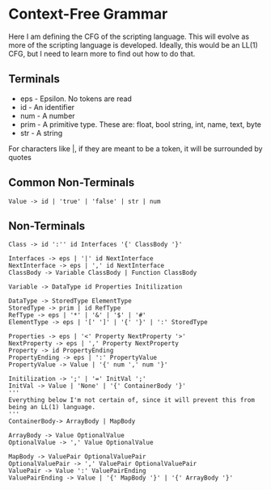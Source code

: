# Context-Free Grammar

Here I am defining the CFG of the scripting language. This will evolve as more of the scripting language is developed. Ideally, this would be an LL(1) CFG, but I need to learn more to find out how to do that.

## Terminals

* eps - Epsilon. No tokens are read
* id - An identifier
* num - A number
* prim - A primitive type. These are: float, bool  string, int, name, text, byte
* str - A string

For characters like |, if they are meant to be a token, it will be surrounded by quotes

## Common Non-Terminals

```
Value -> id | 'true' | 'false' | str | num
```

## Non-Terminals

```
Class -> id ':'' id Interfaces '{' ClassBody '}'

Interfaces -> eps | '|' id NextInterface
NextInterface -> eps | ',' id NextInterface
ClassBody -> Variable ClassBody | Function ClassBody

Variable -> DataType id Properties Initilization

DataType -> StoredType ElementType
StoredType -> prim | id RefType
RefType -> eps | '*' | '&' | '$' | '#'
ElementType -> eps | '[' ']' | '{' '}' | ':' StoredType

Properties -> eps | '<' Property NextProperty '>'
NextProperty -> eps | ',' Property NextProperty
Property -> id PropertyEnding
PropertyEnding -> eps | ':' PropertyValue
PropertyValue -> Value | '{' num ',' num '}'

Initilization -> ';' | '=' InitVal ';'
InitVal -> Value | 'None' | '{' ContainerBody '}'
'''
Everything below I'm not certain of, since it will prevent this from being an LL(1) language.
'''
ContainerBody-> ArrayBody | MapBody

ArrayBody -> Value OptionalValue
OptionalValue -> ',' Value OptionalValue

MapBody -> ValuePair OptionalValuePair
OptionalValuePair -> ',' ValuePair OptionalValuePair
ValuePair -> Value ':' ValuePairEnding
ValuePairEnding -> Value | '{' MapBody '}' | '{' ArrayBody '}'
```